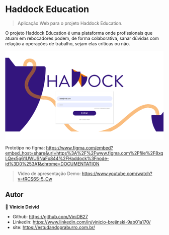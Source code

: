 
# Haddock Education
> Aplicação Web para o projeto Haddock Education.

O projeto Haddock Education é uma plataforma onde profissionais que atuam em rebocadores podem, de forma colaborativa, sanar dúvidas com relação a operações de trabalho, sejam elas críticas ou não.

![](./src/assets/img/banner.png)



Prototipo no figma: https://www.figma.com/embed?embed_host=share&url=https%3A%2F%2Fwww.figma.com%2Ffile%2F8xqLQex5g61UWUSNaFx844%2FHaddock%3Fnode-id%3D0%253A1&chrome=DOCUMENTATION

> Video de apresentação Demo: https://www.youtube.com/watch?v=tRCS6S-5_Cw

## Autor
👤 **Vinicio Deivid**

- Github: https://github.com/ViniDB27
- Linkedin: https://www.linkedin.com/in/vinicio-brejinski-9ab01a170/
- site: https://estudandopraburro.com.br/